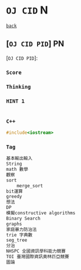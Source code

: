 <link id="style_css" rel="stylesheet" type="text/css" href="/OJ_ans/style.css">

# `OJ CID` N

[`back`](../)

## [`OJ CID PID`] PN

[`OJ CID PID`]:

### `Score`

### `Thinking`

### `HINT 1`

```txt

```

### `C++`

```c++
#include<iostream>
```

### `Tag`

```txt
基本輸出輸入
String
math 數學
觀察
sort
	merge_sort
bit運算
greedy
想法
DP
模擬constructive algorithms
Binary Search
graphs
家庭暴力防治法
trie 字典數
seg_tree
分治
NHSPC 全國資訊學科能力競賽
TOI 臺灣國際資訊奧林匹亞競賽
圖論
```
